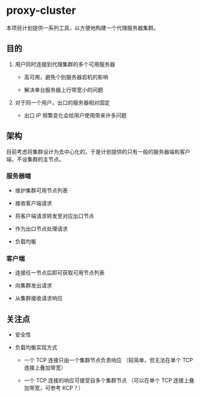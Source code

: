 # proxy-cluster

本项目计划提供一系列工具，以方便地构建一个代理服务器集群。

## 目的

1. 用户同时连接到代理集群的多个可用服务器
    
    * 高可用，避免个别服务器宕机的影响

    * 解决单台服务器上行带宽小的问题

2. 对于同一个用户，出口的服务器相对固定

    * 出口 IP 频繁变化会给用户使用带来许多问题

## 架构

目前考虑将集群设计为去中心化的，于是计划提供的只有一般的服务器端和客户端，不设集群的主节点。

### 服务器端

* 维护集群可用节点列表

* 接收客户端请求

* 将客户端请求转发至对应出口节点

* 作为出口节点处理请求

* 负载均衡

### 客户端

* 连接任一节点后即可获取可用节点列表

* 向集群发出请求

* 从集群接收请求响应

## 关注点

* 安全性

* 负载均衡实现方式

    * 一个 TCP 连接只由一个集群节点负责响应 （较简单，但无法在单个 TCP 连接上叠加带宽）

    * 一个 TCP 连接的响应可接受自多个集群节点 （可以在单个 TCP 连接上叠加带宽，可参考 KCP？）